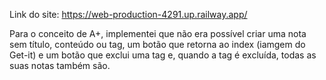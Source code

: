Link do site: https://web-production-4291.up.railway.app/

Para o conceito de A+, implementei que não era possível criar uma nota sem título, conteúdo
ou tag, um botão que retorna ao index (iamgem do Get-it) e um botão que exclui 
uma tag e, quando a tag é excluída, todas as suas notas também são.
